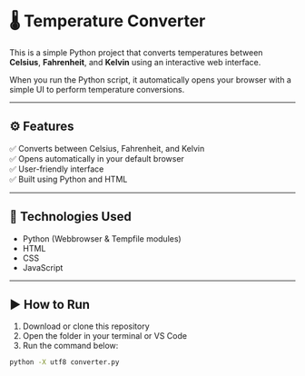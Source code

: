 # 🌡 Temperature Converter

This is a simple Python project that converts temperatures between **Celsius**, **Fahrenheit**, and **Kelvin** using an interactive web interface.

When you run the Python script, it automatically opens your browser with a simple UI to perform temperature conversions.

---

## ⚙️ Features
✅ Converts between Celsius, Fahrenheit, and Kelvin  
✅ Opens automatically in your default browser  
✅ User-friendly interface  
✅ Built using Python and HTML  

---

## 🧠 Technologies Used
- Python (Webbrowser & Tempfile modules)
- HTML
- CSS
- JavaScript

---

## ▶️ How to Run
1. Download or clone this repository  
2. Open the folder in your terminal or VS Code  
3. Run the command below:

```bash
python -X utf8 converter.py

